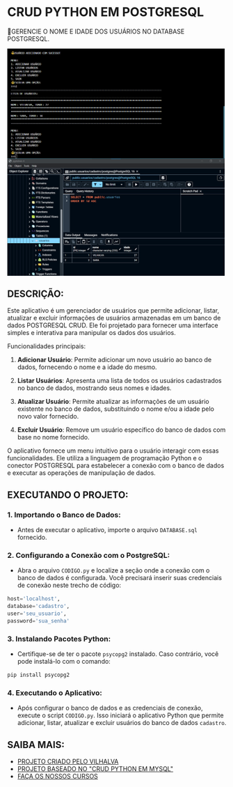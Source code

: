 # CRUD PYTHON EM POSTGRESQL
🎈GERENCIE O NOME E IDADE DOS USUÁRIOS NO DATABASE POSTGRESQL.

<img src="./IMAGENS/FOTO_1.png" align="center" width="500"> <br>
<img src="./IMAGENS/FOTO_2.png" align="center" width="500"> <br>

## DESCRIÇÃO:
Este aplicativo é um gerenciador de usuários que permite adicionar, listar, atualizar e excluir informações de usuários armazenadas em um banco de dados POSTGRESQL CRUD. Ele foi projetado para fornecer uma interface simples e interativa para manipular os dados dos usuários.

Funcionalidades principais:

1. **Adicionar Usuário**: Permite adicionar um novo usuário ao banco de dados, fornecendo o nome e a idade do mesmo.

2. **Listar Usuários**: Apresenta uma lista de todos os usuários cadastrados no banco de dados, mostrando seus nomes e idades.

3. **Atualizar Usuário**: Permite atualizar as informações de um usuário existente no banco de dados, substituindo o nome e/ou a idade pelo novo valor fornecido.

4. **Excluir Usuário**: Remove um usuário específico do banco de dados com base no nome fornecido.

O aplicativo fornece um menu intuitivo para o usuário interagir com essas funcionalidades. Ele utiliza a linguagem de programação Python e o conector POSTGRESQL para estabelecer a conexão com o banco de dados e executar as operações de manipulação de dados.

## EXECUTANDO O PROJETO:
### 1. Importando o Banco de Dados:
   - Antes de executar o aplicativo, importe o arquivo `DATABASE.sql` fornecido.

### 2. Configurando a Conexão com o PostgreSQL:
   - Abra o arquivo `CODIGO.py` e localize a seção onde a conexão com o banco de dados é configurada. Você precisará inserir suas credenciais de conexão neste trecho de código:
   ```python
   host='localhost',
   database='cadastro',
   user='seu_usuario',
   password='sua_senha'
   ```

### 3. Instalando Pacotes Python:
   - Certifique-se de ter o pacote `psycopg2` instalado. Caso contrário, você pode instalá-lo com o comando:
   ```bash
   pip install psycopg2
   ```

### 4. Executando o Aplicativo:
   - Após configurar o banco de dados e as credenciais de conexão, execute o script `CODIGO.py`. Isso iniciará o aplicativo Python que permite adicionar, listar, atualizar e excluir usuários do banco de dados `cadastro`.

## SAIBA MAIS:
- [PROJETO CRIADO PELO VILHALVA](https://github.com/VILHALVA)
- [PROJETO BASEADO NO "CRUD PYTHON EM MYSQL"](https://github.com/VILHALVA/CRUD-PYTHON-EM-MYSQL)
- [FAÇA OS NOSSOS CURSOS](https://github.com/VILHALVA?tab=repositories&q=+topic:CURSO)



